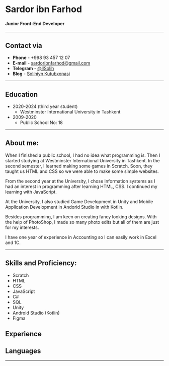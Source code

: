 # Sardor ibn Farhod

#### Junior Front-End Developer

---

## Contact via

- **Phone** - +998 93 457 12 07
- **E-mail** - sardoribnfarhod@gmail.com
- **Telegram** - [@llSolih](https://t.me//llsolih "Telegram")
- **Blog** - [Solihiyn Kutubxonasi](https://t.me//solihiynkutubxonasi)

---

## Education

- 2020-2024 (third year student)
  - Westminster International University in Tashkent
- 2009-2020
  - Public School No: 18

---

## About me:

When I finished a public school, I had no idea what programming is. Then I started studying at Westminster International University in Tashkent. In the second semester, I learned making some games in Scratch. Soon, they taught us HTML and CSS so we were able to make some simple websites.

From the second year at the University, I chose Information systems as I had an interest in programming after learning HTML, CSS. I continued my learning with JavaScript.

At the University, I also studied Game Development in Unity and Mobile Application Development in Andorid Studio in with Kotlin.

Besides programming, I am keen on creating fancy looking designs. With the help of PhotoShop, I made so many photo edits but all of them are just for my interests.

I have one year of experience in Accounting so I can easily work in Excel and 1C.

---

## Skills and Proficiency:

- Scratch
- HTML
- CSS
- JavaScript
- C#
- SQL
- Unity
- Android Studio (Kotlin)
- Figma

## Experience

## Languages

---
